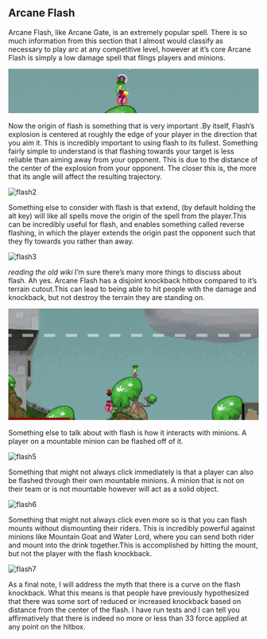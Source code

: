 ## Arcane Flash

Arcane Flash, like Arcane Gate, is an extremely popular spell. There is so much information from this section that I almost would classify as necessary to play arc at any competitive level, however at it’s core Arcane Flash is simply a low damage spell that flings players and minions.

![flash1](https://raw.githubusercontent.com/1IlIl/wikidata/main/arcane/gifs/flash1.gif)

Now the origin of flash is something that is very important .By itself, Flash’s explosion is centered at roughly the edge of your player in the direction  that you aim it. This is incredibly important to using flash to its fullest. Something fairly simple to understand is that flashing towards your target is less reliable than aiming away from your opponent. This is due to the distance of the center of the explosion from your opponent. The closer this is, the more that its angle will affect the resulting trajectory.

![flash2](https://raw.githubusercontent.com/1IlIl/wikidata/main/arcane/gifs/flash2.gif)

Something else to consider with flash is that extend, (by default holding the alt key) will like all spells move the origin of the spell from the player.This can be incredibly useful for flash, and enables something called reverse flashing, in which the player extends the origin past the opponent such that they fly towards you rather than away.

![flash3](https://raw.githubusercontent.com/1IlIl/wikidata/main/arcane/gifs/flash3.gif)

*reading the old wiki* I’m sure there’s many more things to discuss about flash. Ah yes. Arcane Flash has a disjoint knockback hitbox compared to it’s terrain cutout.This can lead to being able to hit people with the damage and knockback, but not destroy the terrain they are standing on.

![flash4](https://raw.githubusercontent.com/1IlIl/wikidata/main/arcane/gifs/flash4.gif)

Something else to talk about with flash is how it interacts with minions. A player on a mountable minion can be flashed off of it.

![flash5](https://raw.githubusercontent.com/1IlIl/wikidata/main/arcane/gifs/flash5.gif)

Something that might not always click immediately is that a player can also be flashed through their own mountable minions. A minion that is not on their team or is not mountable however will act as a solid object.

![flash6](https://raw.githubusercontent.com/1IlIl/wikidata/main/arcane/gifs/flash6.gif)

Something that might not always click even more so is that you can flash mounts without dismounting their riders. This is incredibly powerful against minions like Mountain Goat and Water Lord, where you can send both rider and mount into the drink together.This is accomplished by hitting the mount, but not the player with the flash knockback.

![flash7](https://raw.githubusercontent.com/1IlIl/wikidata/main/arcane/gifs/flash7.gif)

As a final note, I will address the myth that there is a curve on the flash knockback. What this means is that people have previously hypothesized that there was some sort of reduced or increased knockback based on distance from the center of the flash. I have run tests and I can tell you affirmatively that there is indeed no more or less than 33 force applied at any point on the hitbox.



